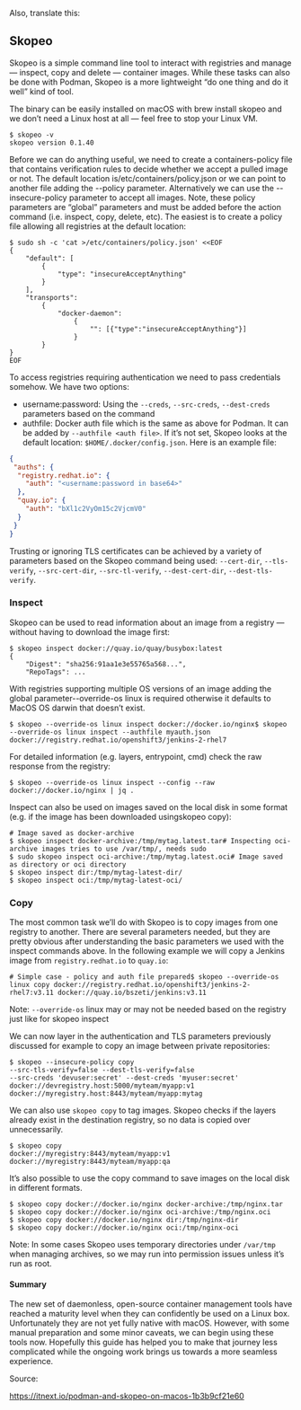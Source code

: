 Also, translate this:

## Skopeo

Skopeo is a simple command line tool to interact with registries and manage — inspect, copy and delete — container images. While these tasks can also be done with Podman, Skopeo is a more lightweight “do one thing and do it well” kind of tool.

The binary can be easily installed on macOS with brew install skopeo and we don’t need a Linux host at all — feel free to stop your Linux VM.

```
$ skopeo -v
skopeo version 0.1.40
```

Before we can do anything useful, we need to create a containers-policy file that contains verification rules to decide whether we accept a pulled image or not. The default location is/etc/containers/policy.json or we can point to another file adding the --policy <policy file> parameter. Alternatively we can use the --insecure-policy parameter to accept all images. Note, these policy parameters are “global” parameters and must be added before the action command (i.e. inspect, copy, delete, etc). The easiest is to create a policy file allowing all registries at the default location:

```
$ sudo sh -c 'cat >/etc/containers/policy.json' <<EOF 
{
    "default": [
        {
            "type": "insecureAcceptAnything"
        }
    ],
    "transports":
        {
            "docker-daemon":
                {
                    "": [{"type":"insecureAcceptAnything"}]
                }
        }
}
EOF
```

To access registries requiring authentication we need to pass credentials somehow. We have two options:

- username:password: Using the `--creds`, `--src-creds`, `--dest-creds` parameters based on the command
- authfile: Docker auth file which is the same as above for Podman. It can be added by `--authfile <auth file>`. If it’s not set, Skopeo looks at the default location: `$HOME/.docker/config.json`. Here is an example file:

```json
{
 "auths": {
  "registry.redhat.io": {
    "auth": "<username:password in base64>"
  },
  "quay.io": {
    "auth": "bXl1c2VyOm15c2VjcmV0"
  }
 }
}
```

Trusting or ignoring TLS certificates can be achieved by a variety of parameters based on the Skopeo command being used: `--cert-dir`, `--tls-verify`, `--src-cert-dir`, `--src-tl-verify`, `--dest-cert-dir`, `--dest-tls-verify`.

### Inspect

Skopeo can be used to read information about an image from a registry — without having to download the image first:

```
$ skopeo inspect docker://quay.io/quay/busybox:latest
{
    "Digest": "sha256:91aa1e3e55765a568...",
    "RepoTags": ...
```

With registries supporting multiple OS versions of an image adding the global parameter--override-os linux is required otherwise it defaults to MacOS OS darwin that doesn’t exist.

```
$ skopeo --override-os linux inspect docker://docker.io/nginx$ skopeo --override-os linux inspect --authfile myauth.json docker://registry.redhat.io/openshift3/jenkins-2-rhel7
```

For detailed information (e.g. layers, entrypoint, cmd) check the raw response from the registry:

```
$ skopeo --override-os linux inspect --config --raw docker://docker.io/nginx | jq .
```

Inspect can also be used on images saved on the local disk in some format (e.g. if the image has been downloaded usingskopeo copy):

```
# Image saved as docker-archive
$ skopeo inspect docker-archive:/tmp/mytag.latest.tar# Inspecting oci-archive images tries to use /var/tmp/, needs sudo
$ sudo skopeo inspect oci-archive:/tmp/mytag.latest.oci# Image saved as directory or oci directory
$ skopeo inspect dir:/tmp/mytag-latest-dir/
$ skopeo inspect oci:/tmp/mytag-latest-oci/
```


### Copy

The most common task we’ll do with Skopeo is to copy images from one registry to another. There are several parameters needed, but they are pretty obvious after understanding the basic parameters we used with the inspect commands above. In the following example we will copy a Jenkins image from `registry.redhat.io` to `quay.io`:

```
# Simple case - policy and auth file prepared$ skopeo --override-os linux copy docker://registry.redhat.io/openshift3/jenkins-2-rhel7:v3.11 docker://quay.io/bszeti/jenkins:v3.11
```

Note: `--override-os` linux may or may not be needed based on the registry just like for skopeo inspect

We can now layer in the authentication and TLS parameters previously discussed for example to copy an image between private repositories:

```
$ skopeo --insecure-policy copy 
--src-tls-verify=false --dest-tls-verify=false 
--src-creds 'devuser:secret' --dest-creds 'myuser:secret' docker://devregistry.host:5000/myteam/myapp:v1 docker://myregistry.host:8443/myteam/myapp:mytag
```

We can also use `skopeo copy` to tag images. Skopeo checks if the layers already exist in the destination registry, so no data is copied over unnecessarily.

```
$ skopeo copy
docker://myregistry:8443/myteam/myapp:v1 docker://myregistry:8443/myteam/myapp:qa
```

It’s also possible to use the copy command to save images on the local disk in different formats.

```
$ skopeo copy docker://docker.io/nginx docker-archive:/tmp/nginx.tar
$ skopeo copy docker://docker.io/nginx oci-archive:/tmp/nginx.oci
$ skopeo copy docker://docker.io/nginx dir:/tmp/nginx-dir
$ skopeo copy docker://docker.io/nginx oci:/tmp/nginx-oci
```

Note: In some cases Skopeo uses temporary directories under `/var/tmp` when managing archives, so we may run into permission issues unless it’s run as root.

#### Summary

The new set of daemonless, open-source container management tools have reached a maturity level when they can confidently be used on a Linux box. Unfortunately they are not yet fully native with macOS. However, with some manual preparation and some minor caveats, we can begin using these tools now. Hopefully this guide has helped you to make that journey less complicated while the ongoing work brings us towards a more seamless experience.


Source:


https://itnext.io/podman-and-skopeo-on-macos-1b3b9cf21e60